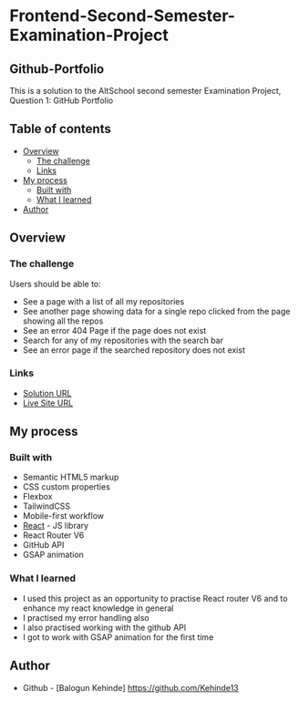 # Frontend-Second-Semester-Examination-Project
## Github-Portfolio

This is a solution to the AltSchool second semester Examination Project, Question 1: GitHub Portfolio

## Table of contents

- [Overview](#overview)
  - [The challenge](#the-challenge)
  - [Links](#links)
- [My process](#my-process)
  - [Built with](#built-with)
  - [What I learned](#what-i-learned)
- [Author](#author)


## Overview

### The challenge

Users should be able to:

- See a page with a list of all my repositories
- See another page showing data for a single repo clicked from the page showing all the repos
- See an error 404 Page if the page does not exist
- Search for any of my repositories with the search bar
- See an error page if the searched repository does not exist



### Links

- [Solution URL](https://github.com/Kehinde13/Frontend-Second-Semester-Examination-Project_Github-Portfolio)
- [Live Site URL](https://kehindegithubportfolio.netlify.app/)


## My process

### Built with

- Semantic HTML5 markup
- CSS custom properties
- Flexbox
- TailwindCSS
- Mobile-first workflow
- [React](https://reactjs.org/) - JS library
- React Router V6
- GitHub API
- GSAP animation

### What I learned

- I used this project as an opportunity to practise React router V6 and to enhance my react knowledge in general
- I practised my error handling also
- I also practised working with the github API 
- I got to work with GSAP animation for the first time

## Author

- Github - [Balogun Kehinde] https://github.com/Kehinde13
